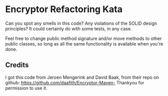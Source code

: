 Encryptor Refactoring Kata
==========================

Can you spot any smells in this code? Any violations of the SOLID design principles? It could certainly do with some tests, in any case.

Feel free to change public method signature and/or move methods to other public classes, so long as all the same functionality is available when you're done.

Credits
-------

I got this code from Jeroen Mengerink and David Baak, from their repo on github: https://github.com/daafith/Encryptor-Maven- Thankyou for permission to use it.
